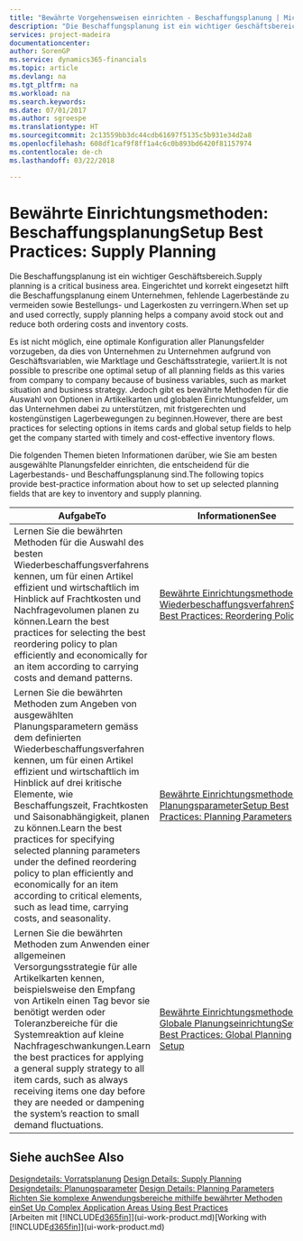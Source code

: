 ```yaml
---
title: "Bewährte Vorgehensweisen einrichten - Beschaffungsplanung | Microsoft Docs"
description: "Die Beschaffungsplanung ist ein wichtiger Geschäftsbereich. Eingerichtet und korrekt eingesetzt hilft die Beschaffungsplanung einem Unternehmen, fehlende Lagerbestände zu vermeiden sowie Bestellungs- und Lagerkosten zu verringern."
services: project-madeira
documentationcenter: 
author: SorenGP
ms.service: dynamics365-financials
ms.topic: article
ms.devlang: na
ms.tgt_pltfrm: na
ms.workload: na
ms.search.keywords: 
ms.date: 07/01/2017
ms.author: sgroespe
ms.translationtype: HT
ms.sourcegitcommit: 2c13559bb3dc44cdb61697f5135c5b931e34d2a8
ms.openlocfilehash: 608df1caf9f8ff1a4c6c0b893bd6420f81157974
ms.contentlocale: de-ch
ms.lasthandoff: 03/22/2018

---
```

# <a name="setup-best-practices-supply-planning"></a><span data-ttu-id="a0993-104">Bewährte Einrichtungsmethoden: Beschaffungsplanung</span><span class="sxs-lookup"><span data-stu-id="a0993-104">Setup Best Practices: Supply Planning</span></span>
<span data-ttu-id="a0993-105">Die Beschaffungsplanung ist ein wichtiger Geschäftsbereich.</span><span class="sxs-lookup"><span data-stu-id="a0993-105">Supply planning is a critical business area.</span></span> <span data-ttu-id="a0993-106">Eingerichtet und korrekt eingesetzt hilft die Beschaffungsplanung einem Unternehmen, fehlende Lagerbestände zu vermeiden sowie Bestellungs- und Lagerkosten zu verringern.</span><span class="sxs-lookup"><span data-stu-id="a0993-106">When set up and used correctly, supply planning helps a company avoid stock out and reduce both ordering costs and inventory costs.</span></span>  

 <span data-ttu-id="a0993-107">Es ist nicht möglich, eine optimale Konfiguration aller Planungsfelder vorzugeben, da dies von Unternehmen zu Unternehmen aufgrund von Geschäftsvariablen, wie Marktlage und Geschäftsstrategie, variiert.</span><span class="sxs-lookup"><span data-stu-id="a0993-107">It is not possible to prescribe one optimal setup of all planning fields as this varies from company to company because of business variables, such as market situation and business strategy.</span></span> <span data-ttu-id="a0993-108">Jedoch gibt es bewährte Methoden für die Auswahl von Optionen in Artikelkarten und globalen Einrichtungsfelder, um das Unternehmen dabei zu unterstützen, mit fristgerechten und kostengünstigen Lagerbewegungen zu beginnen.</span><span class="sxs-lookup"><span data-stu-id="a0993-108">However, there are best practices for selecting options in items cards and global setup fields to help get the company started with timely and cost-effective inventory flows.</span></span>  

 <span data-ttu-id="a0993-109">Die folgenden Themen bieten Informationen darüber, wie Sie am besten ausgewählte Planungsfelder einrichten, die entscheidend für die Lagerbestands- und Beschaffungsplanung sind.</span><span class="sxs-lookup"><span data-stu-id="a0993-109">The following topics provide best-practice information about how to set up selected planning fields that are key to inventory and supply planning.</span></span>  

|<span data-ttu-id="a0993-110">**Aufgabe**</span><span class="sxs-lookup"><span data-stu-id="a0993-110">**To**</span></span>|<span data-ttu-id="a0993-111">**Informationen**</span><span class="sxs-lookup"><span data-stu-id="a0993-111">**See**</span></span>|  
|------------|-------------|  
|<span data-ttu-id="a0993-112">Lernen Sie die bewährten Methoden für die Auswahl des besten Wiederbeschaffungsverfahrens kennen, um für einen Artikel effizient und wirtschaftlich im Hinblick auf Frachtkosten und Nachfragevolumen planen zu können.</span><span class="sxs-lookup"><span data-stu-id="a0993-112">Learn the best practices for selecting the best reordering policy to plan efficiently and economically for an item according to carrying costs and demand patterns.</span></span>|[<span data-ttu-id="a0993-113">Bewährte Einrichtungsmethoden: Wiederbeschaffungsverfahren</span><span class="sxs-lookup"><span data-stu-id="a0993-113">Setup Best Practices: Reordering Policies</span></span>](setup-best-practices-reordering-policies.md)|  
|<span data-ttu-id="a0993-114">Lernen Sie die bewährten Methoden zum Angeben von ausgewählten Planungsparametern gemäss dem definierten Wiederbeschaffungsverfahren kennen, um für einen Artikel effizient und wirtschaftlich im Hinblick auf drei kritische Elemente, wie Beschaffungszeit, Frachtkosten und Saisonabhängigkeit, planen zu können.</span><span class="sxs-lookup"><span data-stu-id="a0993-114">Learn the best practices for specifying selected planning parameters under the defined reordering policy to plan efficiently and economically for an item according to critical elements, such as lead time, carrying costs, and seasonality.</span></span>|[<span data-ttu-id="a0993-115">Bewährte Einrichtungsmethoden: Planungsparameter</span><span class="sxs-lookup"><span data-stu-id="a0993-115">Setup Best Practices: Planning Parameters</span></span>](setup-best-practices-planning-parameters.md)|  
|<span data-ttu-id="a0993-116">Lernen Sie die bewährten Methoden zum Anwenden einer allgemeinen Versorgungsstrategie für alle Artikelkarten kennen, beispielsweise den Empfang von Artikeln einen Tag bevor sie benötigt werden oder Toleranzbereiche für die Systemreaktion auf kleine Nachfrageschwankungen.</span><span class="sxs-lookup"><span data-stu-id="a0993-116">Learn the best practices for applying a general supply strategy to all item cards, such as always receiving items one day before they are needed or dampening the system’s reaction to small demand fluctuations.</span></span>|[<span data-ttu-id="a0993-117">Bewährte Einrichtungsmethoden: Globale Planungseinrichtung</span><span class="sxs-lookup"><span data-stu-id="a0993-117">Setup Best Practices: Global Planning Setup</span></span>](setup-best-practices-global-planning-setup.md)|  

## <a name="see-also"></a><span data-ttu-id="a0993-118">Siehe auch</span><span class="sxs-lookup"><span data-stu-id="a0993-118">See Also</span></span>  
 <span data-ttu-id="a0993-119">[Designdetails: Vorratsplanung](design-details-supply-planning.md) </span><span class="sxs-lookup"><span data-stu-id="a0993-119">[Design Details: Supply Planning](design-details-supply-planning.md) </span></span>  
 <span data-ttu-id="a0993-120">[Designdetails: Planungsparameter](design-details-planning-parameters.md) </span><span class="sxs-lookup"><span data-stu-id="a0993-120">[Design Details: Planning Parameters](design-details-planning-parameters.md) </span></span>  
 [<span data-ttu-id="a0993-121">Richten Sie komplexe Anwendungsbereiche mithilfe bewährter Methoden ein</span><span class="sxs-lookup"><span data-stu-id="a0993-121">Set Up Complex Application Areas Using Best Practices</span></span>](set-up-complex-application-areas-using-best-practices.md)  
 <span data-ttu-id="a0993-122">[Arbeiten mit [!INCLUDE[d365fin](includes/d365fin_md.md)]](ui-work-product.md)</span><span class="sxs-lookup"><span data-stu-id="a0993-122">[Working with [!INCLUDE[d365fin](includes/d365fin_md.md)]](ui-work-product.md)</span></span>

